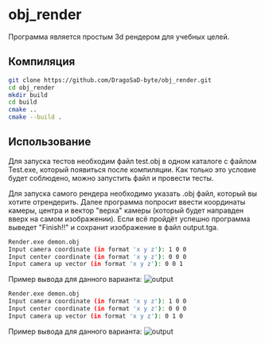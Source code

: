# obj_render
Программа является простым 3d рендером для учебных целей.

## Компиляция
```sh
git clone https://github.com/DragoSaD-byte/obj_render.git
cd obj_render
mkdir build
cd build
cmake ..
cmake --build .
```
## Использование
Для запуска тестов необходим файл test.obj в одном каталоге с файлом Test.exe, который появиться после компиляции. Как только это условие будет соблюдено, можно запустить файл и провести тесты.

Для запуска самого рендера необходимо указать .obj файл, который вы хотите отрендерить. 
Далее программа попросит ввести координаты камеры, центра и вектор "верха" камеры (который будет направден вверх на самом изображении).
Если всё пройдёт успешно программа выведет "Finish!!" и сохранит изображение в файл output.tga.
```sh
Render.exe demon.obj
Input camera coordinate (in format 'x y z'): 1 0 0
Input center coordinate (in format 'x y z'): 0 0 0
Input camera up vector (in format 'x y z'): 0 0 1
```
Пример вывода для данного варианта:
![output](https://github.com/DragoSaD-byte/obj_render/assets/115976948/4cee6c2e-852a-48c1-8ed8-efcf012a795d)

```sh
Render.exe demon.obj
Input camera coordinate (in format 'x y z'): 1 0 0
Input center coordinate (in format 'x y z'): 0 0 0
Input camera up vector (in format 'x y z'): 0 1 0
```
Пример вывода для данного варианта:
![output](https://github.com/DragoSaD-byte/obj_render/assets/115976948/b37c3004-bccf-480f-9573-1658125d7ddd)
